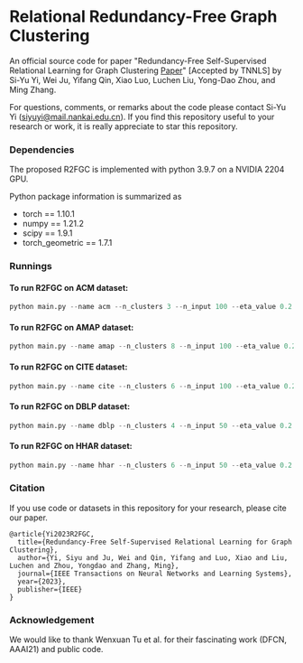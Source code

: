 # Relational Redundancy-Free Graph Clustering


An official source code for paper "Redundancy-Free Self-Supervised Relational Learning for Graph Clustering [Paper](https://arxiv.org/pdf/2309.04694.pdf)" [Accepted by TNNLS] 
by Si-Yu Yi, Wei Ju, Yifang Qin, Xiao Luo, Luchen Liu, Yong-Dao Zhou, and Ming Zhang.

For questions, comments, or remarks about the code please contact Si-Yu Yi (siyuyi@mail.nankai.edu.cn). If you find this repository useful to your research or work, it is really appreciate to star this repository.


### Dependencies

The proposed R2FGC is implemented with python 3.9.7 on a NVIDIA 2204 GPU. 

Python package information is summarized as

- torch == 1.10.1
- numpy == 1.21.2
- scipy == 1.9.1
- torch_geometric == 1.7.1



### Runnings

#### To run R2FGC on ACM dataset: 
```python
python main.py --name acm --n_clusters 3 --n_input 100 --eta_value 0.2 --kappa_value 10 --epsilon_value 5e3 --lr 5e-5 --sample 256 --topk 8 --epochs 600
```

#### To run R2FGC on AMAP dataset: 
```python
python main.py --name amap --n_clusters 8 --n_input 100 --eta_value 0.2 --kappa_value 10 --epsilon_value 5e3 --lr 1e-3 --sample 256 --topk 8 --epochs 300
```

#### To run R2FGC on CITE dataset: 
```python
python main.py --name cite --n_clusters 6 --n_input 100 --eta_value 0.2 --kappa_value 10 --epsilon_value 5e3 --lr 1e-3 --sample 256 --topk 6 --epochs 600
```

#### To run R2FGC on DBLP dataset: 
```python
python main.py --name dblp --n_clusters 4 --n_input 50 --eta_value 0.2 --kappa_value 10 --epsilon_value 5e3 --lr 1e-4 --sample 256 --topk 128 --epochs 300
```

#### To run R2FGC on HHAR dataset: 
```python
python main.py --name hhar --n_clusters 6 --n_input 50 --eta_value 0.2 --kappa_value 10 --epsilon_value 5e3 --lr 1e-3 --sample 256 --topk 8 --epochs 300
```



### Citation

If you use code or datasets in this repository for your research, please cite our paper.

```
@article{Yi2023R2FGC,
  title={Redundancy-Free Self-Supervised Relational Learning for Graph Clustering},
  author={Yi, Siyu and Ju, Wei and Qin, Yifang and Luo, Xiao and Liu, Luchen and Zhou, Yongdao and Zhang, Ming},
  journal={IEEE Transactions on Neural Networks and Learning Systems},
  year={2023},
  publisher={IEEE}
}
```



### Acknowledgement
We would like to thank Wenxuan Tu et al. for their fascinating work (DFCN, AAAI21) and public code.

